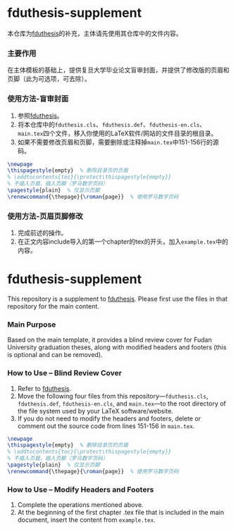 # fduthesis-supplement

本仓库为[fduthesis]([https://zhuanlan.zhihu.com/p/654414894](https://github.com/stone-zeng/fduthesis))的补充，主体请先使用其仓库中的文件内容。

### 主要作用

在主体模板的基础上，提供复旦大学毕业论文盲审封面，并提供了修改版的页眉和页脚（此为可选项，可去除）。

### 使用方法-盲审封面

1. 参照[fduthesis]([https://zhuanlan.zhihu.com/p/654414894](https://github.com/stone-zeng/fduthesis))。
2. 将本仓库中的`fduthesis.cls`、`fduthesis.def`、`fduthesis-en.cls`、`main.tex`四个文件，移入你使用的LaTeX软件/网站的文件目录的根目录。
3. 如果不需要修改页眉和页脚，需要删除或注释掉`main.tex`中151-156行的源码。
  ```latex
  \newpage
  \thispagestyle{empty}  % 删除目录页的页眉
  % \addtocontents{toc}{\protect\thispagestyle{empty}}
  % 不插入页眉，插入页脚（罗马数字页码）
  \pagestyle{plain}  % 仅显示页脚
  \renewcommand{\thepage}{\roman{page}}  % 使用罗马数字页码
  ```

### 使用方法-页眉页脚修改

1. 完成前述的操作。
2. 在正文内容include导入的第一个chapter的tex的开头，加入`example.tex`中的内容。

# fduthesis-supplement

This repository is a supplement to [fduthesis]([https://zhuanlan.zhihu.com/p/654414894](https://github.com/stone-zeng/fduthesis)). Please first use the files in that repository for the main content.

### Main Purpose

Based on the main template, it provides a blind review cover for Fudan University graduation theses, along with modified headers and footers (this is optional and can be removed).

### How to Use – Blind Review Cover

1. Refer to [fduthesis]([https://zhuanlan.zhihu.com/p/654414894](https://github.com/stone-zeng/fduthesis)).
2. Move the following four files from this repository—`fduthesis.cls`, `fduthesis.def`, `fduthesis-en.cls`, and `main.tex`—to the root directory of the file system used by your LaTeX software/website.
3. If you do not need to modify the headers and footers, delete or comment out the source code from lines 151-156 in `main.tex`.
  ```latex
  \newpage
  \thispagestyle{empty}  % 删除目录页的页眉
  % \addtocontents{toc}{\protect\thispagestyle{empty}}
  % 不插入页眉，插入页脚（罗马数字页码）
  \pagestyle{plain}  % 仅显示页脚
  \renewcommand{\thepage}{\roman{page}}  % 使用罗马数字页码
```

### How to Use – Modify Headers and Footers

1. Complete the operations mentioned above.
2. At the beginning of the first chapter .tex file that is included in the main document, insert the content from `example.tex`.
